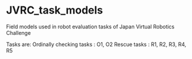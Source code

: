 # JVRC_task_models
Field models used in robot evaluation tasks of Japan Virtual Robotics Challenge

Tasks are:
 Ordinally checking tasks : O1, O2
 Rescue tasks             : R1, R2, R3, R4, R5
